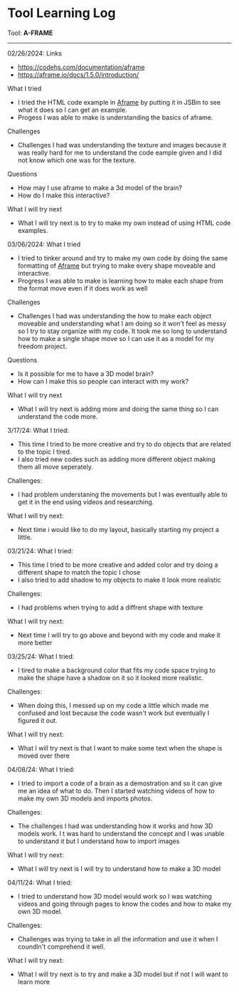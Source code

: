 # Tool Learning Log

Tool: **A-FRAME**

---

02/26/2024:
Links
* https://codehs.com/documentation/aframe
* https://aframe.io/docs/1.5.0/introduction/

What I tried
* I tried the HTML code example in [Aframe](https://aframe.io/docs/1.5.0/introduction/) by putting it in JSBin to see what it does so I can get an example.
* Progess I was able to make is understanding the basics of aframe.

Challenges
* Challenges I had was understanding the texture and images because it was really hard for me to understand the code eample given and I did not know which one was for the texture.

Questions
* How may I use aframe to make a 3d model of the brain?
* How do I make this interactive?

What I will try next
* What I will try next is to try to make my own instead of using HTML code examples.

03/06/2024:
What I tried
* I tried to tinker around and try to make my own code by doing the same formatting of [Aframe](https://aframe.io/docs/1.5.0/introduction/) but trying to make every shape moveable and interactive.
* Progress I was able to make is learning how to make each shape from the format move even if it does work as well


Challenges
* Challenges I had was understanding the how to make each object moveable and understanding what I am doing so it won't feel as messy so I try to stay organize with my code. It took me so long to understand how to make a single shape move so I can use it as a model for my freedom project.

Questions
* Is it possible for me to have a 3D model brain?
* How can I make this so people can interact with my work?

What I will try next
* What I will try next is adding more and doing the same thing so I can understand the code more.


3/17/24:
What I tried:
* This time I tried to be more creative and try to do objects that are related to the topic I tired.
* I also tried new codes such as adding more different object making them all move seperately.

Challenges:
* I had problem understaning the movements but I was eventually able to get it in the end using videos and researching.

What I will try next:
* Next time i would like to do my layout, basically starting my project a little.

03/21/24:
What I tried:
* This time I tried to be more creative and added color and try doing a different shape to match the topic I chose
* I also tried to add shadow to my objects to make it look more realistic

Challenges:
* I had problems when trying to add a diffrent shape with texture

What I will try next:
- Next time I will try to go above and beyond with my code and make it more better

03/25/24:
What I tried:
* I tired to make a background color that fits my code space trying to make the shape have a shadow on it so it looked more realistic.

Challenges:
* When doing this, I messed up on my code a little which made me confused and lost because the code wasn't work but eventually I figured it out.

What I will try next:
* What I will try next is that I want to make some text when the shape is moved over there

04/08/24:
What I tried:
* I tried to import a code of a brain as a demostration and so it can give me an idea of what to do. Then I started watching videos of how to make my own 3D models and imports photos.

Challenges:
* The challenges I had was understanding how it works and how 3D models work. I t was hard to understand the concept and I was unable to understand it but I understand how to import images

What I will try next:
* What I will try next is I will try to understand how to make a 3D model

04/11/24:
What I tried:
* I tried to understand how 3D model would work so I was watching videos and going through pages to know the codes and how to make my own 3D model.

Challenges:
* Challenges was trying to take in all the information and use it when I coundln't comprehend it well.

What I will try next:
* What I will try next is to try and make a 3D model but if not I will want to learn more

<!--
* Links you used today (websites, videos, etc)
* Things you tried, progress you made, etc
* Challenges, a-ha moments, etc
* Questions you still have
* What you're going to try next
-->

